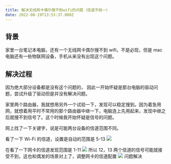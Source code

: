 ```yaml
---
title: 解决无线网卡偶尔搜不到wifi的问题（信道不统一）
date: 2022-08-19T13:53:37.000Z
---
```

  
## 背景

家里一台笔记本电脑，还有一个无线网卡偶尔搜不到 wifi，不是必现，但是 mac 电脑还有一些物联网设备，手机从来没有出现这个问题。

## 解决过程

因为绝大部分设备都是没有这个问题的， 因此一开始怀疑是那台电脑的驱动问题，尝试升级了驱动但是并没有解决问题。

家里两个路由器，我就想用另外一个试验一下，发现可以稳定搜到。因为着急用网，就想着用平时不常用的那个路由器中继一下，电脑连上先用起来，发现中继之后就搜不到信号了。这个时候我开始怀疑是信号的问题。

网上找了一下关键字，说是可能两台设备的信道范围不同。

看了一下 Wi-Fi 的信道，设置是自动的范围是 5-13
![](images/FoD6tdfcT7tpx-eoVfeeLkUFK59-.png)

在看了一下网卡的信道发现范围是 1-11
![](images/FjBbD0E6nzcB-WKV1wAP3plhUK49.png)
所以 12，13 两个信道的信号可能就接受不到，这也和偶发的场景对上了，调整网卡的信道配置
![](images/FhUh29UbbeDWjD9Mwv22Jwyd-CTg.png)
问题解决